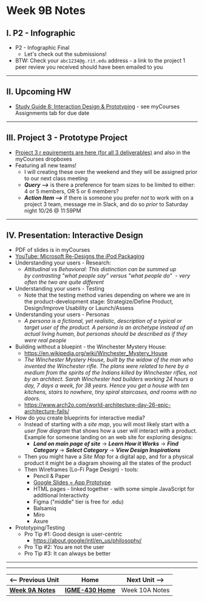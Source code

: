 # Week 9B Notes

## I. P2 - Infographic 

- P2 - Infographic Final
  - Let's check out the submissions!
- BTW: Check your `abc1234@g.rit.edu` address - a link to the project 1 peer review you received should have been emailed to you
 
---

## II. Upcoming HW
- [Study Guide 8: Interaction Design & Prototyping](https://docs.google.com/document/d/1gRDgkQNEEACPyXCWzBotQ03IAfYR41UmgKcGhz1I4wo/edit?tab=t.0#heading=h.yhu4oq3rbp7z) - see myCourses Assignments tab for due date

---

## III. Project 3 - Prototype Project
- [Project 3 r equirements are here (for all 3 deliverables)](../documents/p3-interactive-prototype.md) and also in the myCourses dropboxes
- Featuring all new teams!
  - I will creating these over the weekend and they will be assigned prior to our next class meeting
  - ***Query -->*** is there a preference for team sizes to be limited to either: 4 or 5 members, OR 5 or 6 members?
  - ***Action Item -->*** if there is someone you prefer *not* to work with on a project 3 team, message me in Slack, and do so *prior* to Saturday night 10/26 @ 11:59PM

---

## IV. Presentation: Interactive Design
- PDF of slides is in myCourses
- [YouTube: Microsoft Re-Designs the iPod Packaging](https://www.youtube.com/watch?v=EUXnJraKM3k)
- Understanding your users - Research:
  - *Attitudinal vs Behavioral: This distinction can be summed up by contrasting "what people say" versus "what people do"  - very often the two are quite different*
- Understanding your users - Testing
  - Note that the testing method varies depending on where we are in the product-development stage: Strategize/Define Product, Design/Improve Usability or Launch/Assess
- Understanding your users - Personas
  - *A persona is a fictional, yet realistic, description of a typical or target user of the product. A persona is an archetype instead of an actual living human, but personas should be described as if they were real people*
- Building without a bluepint - the Winchester Mystery House:
  - https://en.wikipedia.org/wiki/Winchester_Mystery_House
  - *The Winchester Mystery House, built by the widow of the man who invented the Winchester rifle. The plans were related to here by a medium from the spirits of the Indians killed by Winchester rifles, not by an architect. Sarah Winchester had builders working 24 hours a day, 7 days a week, for 38 years. Hence you get a house with ten kitchens, stairs to nowhere, tiny spiral staircases, and rooms with no doors.*
  - https://www.arch2o.com/world-architecture-day-26-epic-architecture-fails/
- How do you create blueprints for interactive media?
  - Instead of starting with a *site map*, you will most likely start with a *user flow diagram* that shows how a user will interact with a product. Example for someone landing on an  web site for exploring designs:
    - ***Land on main page of site*** -> ***Learn How it Works*** -> ***Find Category*** -> ***Select Category*** -> ***View Design Inspirations***
  - Then you might have a *Site Map* for a digital app, and for a physical product it might be a diagram showing all the states of the product
  - Then Wireframes (Lo-Fi Page Design) - tools:
    - Pencil & Paper
    - [Google Slides = App Prototype](https://medium.com/@gkulowiec/google-slides-app-prototype-23e5d4b76e92)
    - HTML pages - linked together - with some simple JavaScript for additional Interactivity
    - Figma ("middle" tier is free for .edu)
    - Balsamiq
    - Miro
    - Axure
- Prototyping/Testing
  - Pro Tip #1: Good design is user-centric
    - https://about.google/intl/en_us/philosophy/
  - Pro Tip #2: You are not the user
  - Pro Tip #3: It can always be better


    

---
---

| <-- Previous Unit | Home | Next Unit -->
| --- | --- | --- 
|  [**Week 9A Notes**](9A.md)  |  [**IGME-430 Home**](../) | Week 10A Notes
